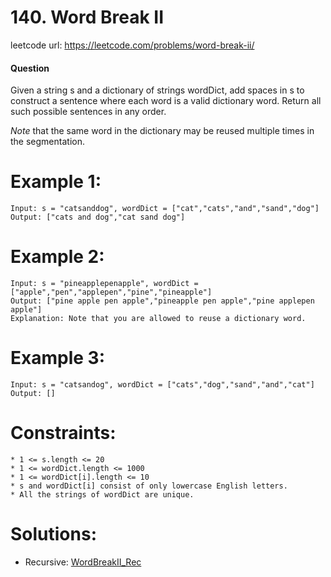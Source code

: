 # 140. Word Break II
 
leetcode url: https://leetcode.com/problems/word-break-ii/

 
#### Question
Given a string s and a dictionary of strings wordDict, add spaces in s to construct a sentence where each word is a valid dictionary word. Return all such possible sentences in any order.

*Note* that the same word in the dictionary may be reused multiple times in the segmentation.
# Example 1:

```
Input: s = "catsanddog", wordDict = ["cat","cats","and","sand","dog"]
Output: ["cats and dog","cat sand dog"]
 ```
 
# Example 2:

```
Input: s = "pineapplepenapple", wordDict = ["apple","pen","applepen","pine","pineapple"]
Output: ["pine apple pen apple","pineapple pen apple","pine applepen apple"]
Explanation: Note that you are allowed to reuse a dictionary word.
```
# Example 3:

```
Input: s = "catsandog", wordDict = ["cats","dog","sand","and","cat"]
Output: []
```

# Constraints:

```
* 1 <= s.length <= 20
* 1 <= wordDict.length <= 1000
* 1 <= wordDict[i].length <= 10
* s and wordDict[i] consist of only lowercase English letters.
* All the strings of wordDict are unique.
 ```
 
 # Solutions:
 * Recursive: [WordBreakII_Rec](WordBreakII_Rec.cs)

